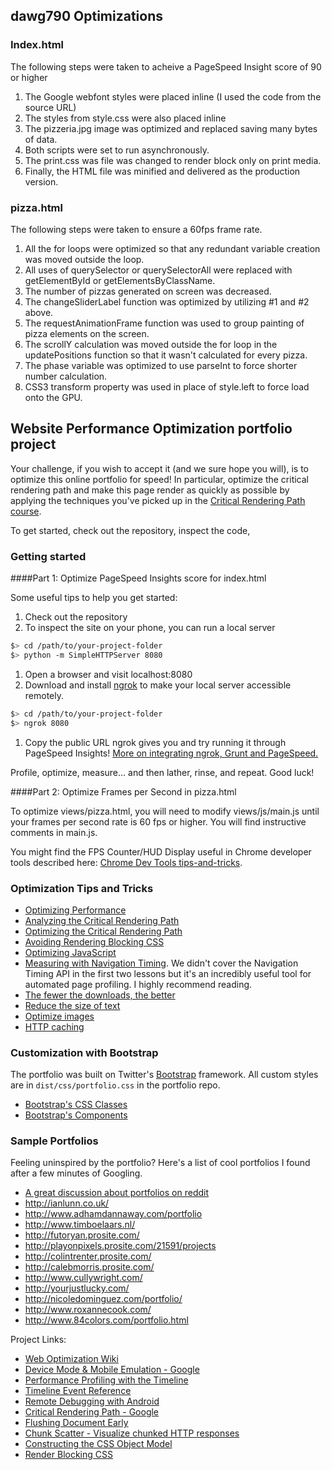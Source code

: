 ## dawg790 Optimizations

### Index.html

The following steps were taken to acheive a PageSpeed Insight score of 90 or higher
1. The Google webfont styles were placed inline (I used the code from the source URL)
2. The styles from style.css were also placed inline
3. The pizzeria.jpg image was optimized and replaced saving many bytes of data.
4. Both scripts were set to run asynchronously.
5. The print.css was file was changed to render block only on print media.
6. Finally, the HTML file was minified and delivered as the production version.

### pizza.html

The following steps were taken to ensure a 60fps frame rate.
1. All the for loops were optimized so that any redundant variable creation was moved outside the loop.
2. All uses of querySelector or querySelectorAll were replaced with getElementById or getElementsByClassName.
3. The number of pizzas generated on screen was decreased.
4. The changeSliderLabel function was optimized by utilizing #1 and #2 above.
5. The requestAnimationFrame function was used to group painting of pizza elements on the screen.
6. The scrollY calculation was moved outside the for loop in the updatePositions function so that it wasn't
calculated for every pizza.
7. The phase variable was optimized to use parseInt to force shorter number calculation.
8. CSS3 transform property was used in place of style.left to force load onto the GPU.


## Website Performance Optimization portfolio project

Your challenge, if you wish to accept it (and we sure hope you will), is to optimize this online portfolio for speed! In particular, optimize the critical rendering path and make this page render as quickly as possible by applying the techniques you've picked up in the [Critical Rendering Path course](https://www.udacity.com/course/ud884).

To get started, check out the repository, inspect the code,

### Getting started

####Part 1: Optimize PageSpeed Insights score for index.html

Some useful tips to help you get started:

1. Check out the repository
1. To inspect the site on your phone, you can run a local server

  ```bash
  $> cd /path/to/your-project-folder
  $> python -m SimpleHTTPServer 8080
  ```

1. Open a browser and visit localhost:8080
1. Download and install [ngrok](https://ngrok.com/) to make your local server accessible remotely.

  ``` bash
  $> cd /path/to/your-project-folder
  $> ngrok 8080
  ```

1. Copy the public URL ngrok gives you and try running it through PageSpeed Insights! [More on integrating ngrok, Grunt and PageSpeed.](http://www.jamescryer.com/2014/06/12/grunt-pagespeed-and-ngrok-locally-testing/)

Profile, optimize, measure... and then lather, rinse, and repeat. Good luck!

####Part 2: Optimize Frames per Second in pizza.html

To optimize views/pizza.html, you will need to modify views/js/main.js until your frames per second rate is 60 fps or higher. You will find instructive comments in main.js.

You might find the FPS Counter/HUD Display useful in Chrome developer tools described here: [Chrome Dev Tools tips-and-tricks](https://developer.chrome.com/devtools/docs/tips-and-tricks).

### Optimization Tips and Tricks
* [Optimizing Performance](https://developers.google.com/web/fundamentals/performance/ "web performance")
* [Analyzing the Critical Rendering Path](https://developers.google.com/web/fundamentals/performance/critical-rendering-path/analyzing-crp.html "analyzing crp")
* [Optimizing the Critical Rendering Path](https://developers.google.com/web/fundamentals/performance/critical-rendering-path/optimizing-critical-rendering-path.html "optimize the crp!")
* [Avoiding Rendering Blocking CSS](https://developers.google.com/web/fundamentals/performance/critical-rendering-path/render-blocking-css.html "render blocking css")
* [Optimizing JavaScript](https://developers.google.com/web/fundamentals/performance/critical-rendering-path/adding-interactivity-with-javascript.html "javascript")
* [Measuring with Navigation Timing](https://developers.google.com/web/fundamentals/performance/critical-rendering-path/measure-crp.html "nav timing api"). We didn't cover the Navigation Timing API in the first two lessons but it's an incredibly useful tool for automated page profiling. I highly recommend reading.
* <a href="https://developers.google.com/web/fundamentals/performance/optimizing-content-efficiency/eliminate-downloads.html">The fewer the downloads, the better</a>
* <a href="https://developers.google.com/web/fundamentals/performance/optimizing-content-efficiency/optimize-encoding-and-transfer.html">Reduce the size of text</a>
* <a href="https://developers.google.com/web/fundamentals/performance/optimizing-content-efficiency/image-optimization.html">Optimize images</a>
* <a href="https://developers.google.com/web/fundamentals/performance/optimizing-content-efficiency/http-caching.html">HTTP caching</a>

### Customization with Bootstrap
The portfolio was built on Twitter's <a href="http://getbootstrap.com/">Bootstrap</a> framework. All custom styles are in `dist/css/portfolio.css` in the portfolio repo.

* <a href="http://getbootstrap.com/css/">Bootstrap's CSS Classes</a>
* <a href="http://getbootstrap.com/components/">Bootstrap's Components</a>

### Sample Portfolios

Feeling uninspired by the portfolio? Here's a list of cool portfolios I found after a few minutes of Googling.

* <a href="http://www.reddit.com/r/webdev/comments/280qkr/would_anybody_like_to_post_their_portfolio_site/">A great discussion about portfolios on reddit</a>
* <a href="http://ianlunn.co.uk/">http://ianlunn.co.uk/</a>
* <a href="http://www.adhamdannaway.com/portfolio">http://www.adhamdannaway.com/portfolio</a>
* <a href="http://www.timboelaars.nl/">http://www.timboelaars.nl/</a>
* <a href="http://futoryan.prosite.com/">http://futoryan.prosite.com/</a>
* <a href="http://playonpixels.prosite.com/21591/projects">http://playonpixels.prosite.com/21591/projects</a>
* <a href="http://colintrenter.prosite.com/">http://colintrenter.prosite.com/</a>
* <a href="http://calebmorris.prosite.com/">http://calebmorris.prosite.com/</a>
* <a href="http://www.cullywright.com/">http://www.cullywright.com/</a>
* <a href="http://yourjustlucky.com/">http://yourjustlucky.com/</a>
* <a href="http://nicoledominguez.com/portfolio/">http://nicoledominguez.com/portfolio/</a>
* <a href="http://www.roxannecook.com/">http://www.roxannecook.com/</a>
* <a href="http://www.84colors.com/portfolio.html">http://www.84colors.com/portfolio.html</a>

Project Links:
* <a href="https://www.udacity.com/wiki/ud884">Web Optimization Wiki</a>
* <a href="https://developer.chrome.com/devtools/docs/device-mode">Device Mode &amp; Mobile Emulation - Google</a>
* <a href="https://developer.chrome.com/devtools/docs/timeline#making-a-recording">Performance Profiling with the Timeline</a>
* <a href="https://developer.chrome.com/devtools/docs/timeline#timeline-event-reference">Timeline Event Reference</a>
* <a href="https://developer.chrome.com/devtools/docs/remote-debugging">Remote Debugging with Android</a>
* <a href="https://developers.google.com/web/fundamentals/performance/critical-rendering-path/">Critical Rendering Path - Google</a>
* <a href="http://www.stevesouders.com/blog/2009/05/18/flushing-the-document-early/">Flushing Document Early</a>
* <a href="http://blog.cowchimp.com/chunk-scatter-http-chunked-response-analysis-tool/">Chunk Scatter - Visualize chunked HTTP responses</a>
* <a href="https://developers.google.com/web/fundamentals/performance/critical-rendering-path/constructing-the-object-model#css-object-model-cssom">Constructing the CSS Object Model</a>
* <a href="https://developers.google.com/web/fundamentals/performance/critical-rendering-path/render-blocking-css">Render Blocking CSS</a>